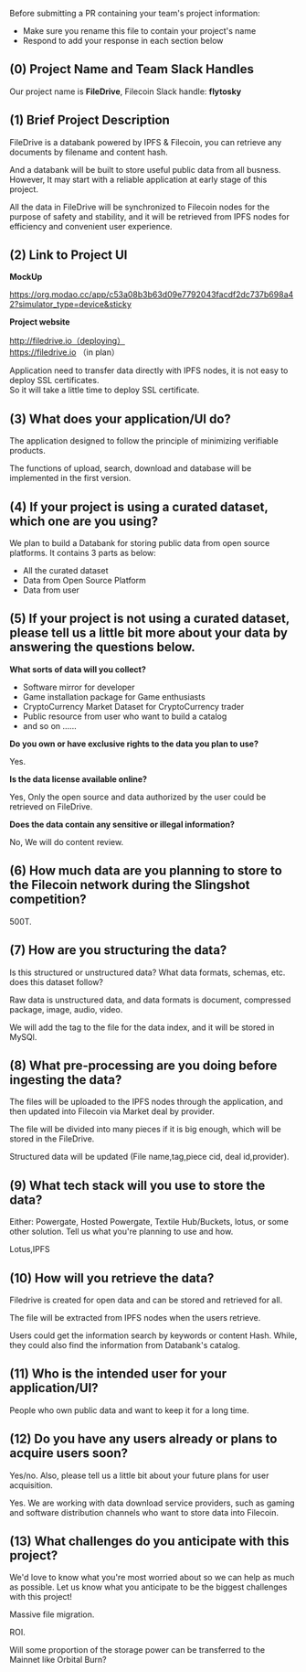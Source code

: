 Before submitting a PR containing your team's project information:
- Make sure you rename this file to contain your project's name
- Respond to add your response in each section below
## (0) Project Name and Team Slack Handles
Our project name is **FileDrive**, Filecoin Slack handle: **flytosky**

## (1) Brief Project Description
FileDrive is a databank powered by IPFS & Filecoin, you can retrieve any documents by filename and content hash. 

And a databank will be built to store useful public data from all busness. However, It may start with a reliable application at early stage of this project.

All the data in FileDrive will be synchronized to Filecoin nodes for the purpose of safety and stability, and it will be retrieved from IPFS nodes for efficiency and convenient user experience.

## (2) Link to Project UI

**MockUp**

https://org.modao.cc/app/c53a08b3b63d09e7792043facdf2dc737b698a42?simulator_type=device&sticky

**Project website**

http://filedrive.io（deploying）   
https://filedrive.io   （in plan）

Application need to transfer data directly with IPFS nodes, it is not easy to deploy SSL certificates.   
So it will take a little time to deploy SSL certificate.


## (3) What does your application/UI do?

The application designed to follow the principle of minimizing verifiable products.

The functions of upload, search, download and database will be implemented in the first version.



## (4) If your project is using a curated dataset, which one are you using?

We plan to build a Databank for storing public data from open source platforms. It contains 3 parts as below:

- All the curated dataset
- Data from Open Source Platform
- Data from user

## (5) If your project is not using a curated dataset, please tell us a little bit more about your data by answering the questions below.
**What sorts of data will you collect?** 
- Software mirror for developer
- Game installation package for Game enthusiasts
- CryptoCurrency Market Dataset for CryptoCurrency trader
- Public resource from user who want to build a catalog
- and so on ......

**Do you own or have exclusive rights to the data you plan to use?**

Yes.

**Is the data license available online?** 

Yes, Only the open source and data authorized by the user could be retrieved on FileDrive.

**Does the data contain any sensitive or illegal information?**

No, We will do content review.


## (6) How much data are you planning to store to the Filecoin network during the Slingshot competition?
500T.

## (7) How are you structuring the data?
Is this structured or unstructured data? What data formats, schemas, etc. does this dataset follow?

Raw data is unstructured data, and data formats is document, compressed package, image, audio, video.

We will add the tag to the file for the data index, and it will be stored in MySQl.

## (8) What pre-processing are you doing before ingesting the data?

The files will be uploaded to the IPFS nodes through the application, and then updated into Filecoin via Market deal by provider.

The file will be divided into many pieces if it is big enough, which will be stored in the FileDrive.

Structured data will be updated (File name,tag,piece cid, deal id,provider).


## (9) What tech stack will you use to store the data?
Either: Powergate, Hosted Powergate, Textile Hub/Buckets, lotus, or some other solution. Tell us what you're planning to use and how.

Lotus,IPFS


## (10) How will you retrieve the data?

Filedrive is created for open data and can be stored and retrieved for all.

The file will be extracted from IPFS nodes when the users retrieve.

Users could get the information search by keywords or content Hash.
While, they could also find the information  from Databank's catalog.


## (11) Who is the intended user for your application/UI?

People who own public data and want to keep it for a long time.



## (12) Do you have any users already or plans to acquire users soon?
Yes/no. Also, please tell us a little bit about your future plans for user acquisition.

Yes. We are working with data download service providers, such as gaming and software distribution channels who want to store data into Filecoin.


## (13) What challenges do you anticipate with this project?
We'd love to know what you're most worried about so we can help as much as possible. Let us know what you anticipate to be the biggest challenges with this project!

Massive file migration.


ROI. 

Will some proportion of the storage power can be transferred to the Mainnet like Orbital Burn?

